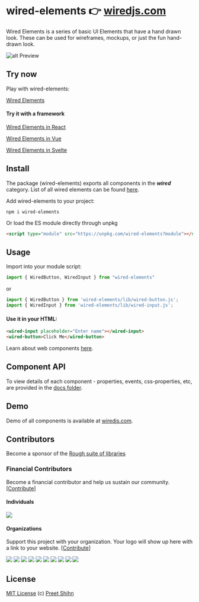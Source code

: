 # wired-elements 👉 [wiredjs.com](https://wiredjs.com)
Wired Elements is a series of basic UI Elements that have a hand drawn look. These can be used for wireframes, mockups, or just the fun hand-drawn look. 

![alt Preview](https://i.imgur.com/qttPllg.png)


## Try now
Play with wired-elements:

[Wired Elements](https://codesandbox.io/s/wired-elements-vanilla-4bpny)

#### Try it with a framework

[Wired Elements in React](https://codesandbox.io/s/xrll5wyl8w)

[Wired Elements in Vue](https://codesandbox.io/s/vj389y9375)

[Wired Elements in Svelte](https://codesandbox.io/s/wired-elements-svelte-4hfkb)


## Install

The package (wired-elements) exports all components in the **_wired_** category. List of all wired elements can be found [here](https://github.com/wiredjs/wired-elements/tree/master/packages).

Add wired-elements to your project:
```
npm i wired-elements
```


Or load the ES module directly through unpkg

```html
<script type="module" src="https://unpkg.com/wired-elements?module"></script>
```


## Usage

Import into your module script:
```javascript
import { WiredButton, WiredInput } from "wired-elements"
```

or 

```javascript
import { WiredButton } from 'wired-elements/lib/wired-button.js';
import { WiredInput } from 'wired-elements/lib/wired-input.js';
```

#### Use it in your HTML:
```html
<wired-input placeholder="Enter name"></wired-input>
<wired-button>Click Me</wired-button>
```

Learn about web components [here](https://developer.mozilla.org/en-US/docs/Web/Web_Components).

## Component API

To view details of each component - properties, events, css-properties, etc, are provided in the [docs folder](https://github.com/rough-stuff/wired-elements/tree/master/docs).

## Demo

Demo of all components is available at [wiredjs.com](https://wiredjs.com/showcase.html).

## Contributors

Become a sponsor of the [Rough suite of libraries](https://github.com/rough-stuff)

### Financial Contributors

Become a financial contributor and help us sustain our community. [[Contribute](https://opencollective.com/rough/contribute)]

#### Individuals

<a href="https://opencollective.com/rough"><img src="https://opencollective.com/rough/individuals.svg?width=890"></a>

#### Organizations

Support this project with your organization. Your logo will show up here with a link to your website. [[Contribute](https://opencollective.com/rough/contribute)]

<a href="https://opencollective.com/rough/organization/0/website"><img src="https://opencollective.com/rough/organization/0/avatar.svg"></a>
<a href="https://opencollective.com/rough/organization/1/website"><img src="https://opencollective.com/rough/organization/1/avatar.svg"></a>
<a href="https://opencollective.com/rough/organization/2/website"><img src="https://opencollective.com/rough/organization/2/avatar.svg"></a>
<a href="https://opencollective.com/rough/organization/3/website"><img src="https://opencollective.com/rough/organization/3/avatar.svg"></a>
<a href="https://opencollective.com/rough/organization/4/website"><img src="https://opencollective.com/rough/organization/4/avatar.svg"></a>
<a href="https://opencollective.com/rough/organization/5/website"><img src="https://opencollective.com/rough/organization/5/avatar.svg"></a>
<a href="https://opencollective.com/rough/organization/6/website"><img src="https://opencollective.com/rough/organization/6/avatar.svg"></a>
<a href="https://opencollective.com/rough/organization/7/website"><img src="https://opencollective.com/rough/organization/7/avatar.svg"></a>
<a href="https://opencollective.com/rough/organization/8/website"><img src="https://opencollective.com/rough/organization/8/avatar.svg"></a>
<a href="https://opencollective.com/rough/organization/9/website"><img src="https://opencollective.com/rough/organization/9/avatar.svg"></a>

## License
[MIT License](https://github.com/rough-stuff/wired-elements/blob/master/LICENSE) (c) [Preet Shihn](https://twitter.com/preetster)
